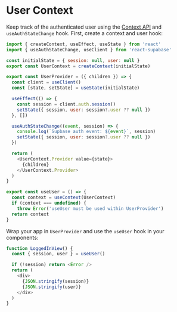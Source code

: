 # User Context

Keep track of the authenticated user using the [Context API](https://reactjs.org/docs/context.html) and `useAuthStateChange` hook. First, create a context and user hook:

```js
import { createContext, useEffect, useState } from 'react'
import { useAuthStateChange, useClient } from 'react-supabase'

const initialState = { session: null, user: null }
export const UserContext = createContext(initialState)

export const UserProvider = ({ children }) => {
  const client = useClient()
  const [state, setState] = useState(initialState)

  useEffect(() => {
    const session = client.auth.session()
    setState({ session, user: session?.user ?? null })
  }, [])

  useAuthStateChange((event, session) => {
    console.log(`Supbase auth event: ${event}`, session)
    setState({ session, user: session?.user ?? null })
  })

  return (
    <UserContext.Provider value={state}>
      {children}
    </UserContext.Provider>
  )
}

export const useUser = () => {
  const context = useContext(UserContext)
  if (context === undefined) {
    throw Error('useUser must be used within UserProvider')
  return context
}
```

Wrap your app in `UserProvider` and use the `useUser` hook in your components:

```js
function LoggedInView() {
  const { session, user } = useUser()

  if (!session) return <Error />
  return (
    <div>
      {JSON.stringify(session)}
      {JSON.stringify(user)}
    </div>
  )
}
```
